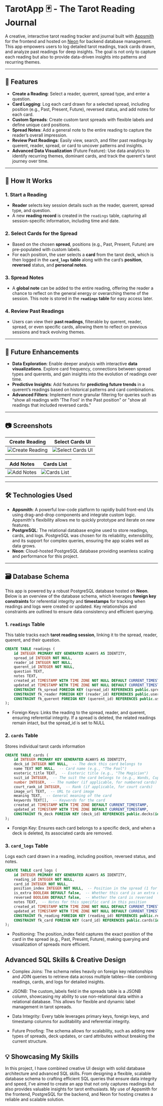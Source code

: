 # TarotApp 🃏 - The Tarot Reading Journal

A creative, interactive tarot reading tracker and journal built with [Appsmith](https://www.appsmith.com/) for the frontend and hosted on [Neon](https://neon.tech/) for backend database management.  
This app empowers users to log detailed tarot readings, track cards drawn, and analyze past readings for deep insights. The goal is not only to capture each reading but also to provide data-driven insights into patterns and recurring themes.

---

## 📌 Features

- **Create a Reading**: Select a reader, querent, spread type, and enter a question.
- **Card Logging**: Log each card drawn for a selected spread, including position (e.g., Past, Present, Future), reversed status, and add notes for each card.
- **Custom Spreads**: Create custom tarot spreads with flexible labels and define unique card positions.
- **Spread Notes**: Add a general note to the entire reading to capture the reader’s overall impression.
- **Review Past Readings**: Easily view, search, and filter past readings by querent, reader, spread, or card to uncover patterns and insights.
- **Advanced Data Visualization** (Future Feature): Use data analytics to identify recurring themes, dominant cards, and track the querent's tarot journey over time.

---

## 🔧 How It Works

### 1. **Start a Reading**
   - **Reader** selects key session details such as the reader, querent, spread type, and question.
   - A new **reading record** is created in the `readings` table, capturing all session-specific information, including time and date.

### 2. **Select Cards for the Spread**
   - Based on the chosen **spread**, positions (e.g., Past, Present, Future) are pre-populated with custom labels.
   - For each position, the user selects a **card** from the tarot deck, which is then logged in the **`card_logs` table** along with the card’s **position**, **reversed** status, and **personal notes**.

### 3. **Spread Notes**
   - A **global note** can be added to the entire reading, offering the reader a chance to reflect on the general energy or overarching theme of the session. This note is stored in the **`readings` table** for easy access later.

### 4. **Review Past Readings**
   - Users can view their **past readings**, filterable by querent, reader, spread, or even specific cards, allowing them to reflect on previous sessions and track evolving themes.
   
---

## 🚀 Future Enhancements

- **Data Exploration**: Enable deeper analysis with interactive **data visualizations**. Explore card frequency, connections between spread types and querents, and gain insights into the evolution of readings over time.
- **Predictive Insights**: Add features for **predicting future trends** in a querent’s readings based on historical patterns and card combinations.
- **Advanced Filters**: Implement more granular filtering for queries such as "show all readings with 'The Fool' in the Past position" or "show all readings that included reversed cards."

---

## 📷 Screenshots

| Create Reading | Select Cards UI |
|----------------|-----------------|
| ![Create Reading](screenshots/sc-001.jpg) | ![Select Cards UI](screenshots/sc-002.jpg) |

| Add Notes | Cards List |
|----------------|------------|
| ![Add Notes](screenshots/sc-003.jpg) | ![Cards List](screenshots/sc-004.jpg) |

---

## 🛠️ Technologies Used

- **Appsmith**: A powerful low-code platform to rapidly build front-end UIs using drag-and-drop components and integrate custom logic. Appsmith's flexibility allows me to quickly prototype and iterate on new features.
- **PostgreSQL**: The relational database engine used to store readings, cards, and logs. PostgreSQL was chosen for its reliability, extensibility, and its support for complex queries, ensuring the app scales well as data grows.
- **Neon**: Cloud-hosted PostgreSQL database providing seamless scaling and performance for this project.

---

## 🗃️ Database Schema

This app is powered by a robust PostgreSQL database hosted on **Neon**. Below is an overview of the database schema, which leverages **foreign key constraints** for referential integrity and **timestamps** for tracking when readings and logs were created or updated. Key relationships and constraints are outlined to ensure data consistency and efficient querying.

### 1. `readings` Table
This table tracks each **tarot reading session**, linking it to the spread, reader, querent, and their question.

```sql
CREATE TABLE readings (
    id INTEGER PRIMARY KEY GENERATED ALWAYS AS IDENTITY,
    spread_id INTEGER NOT NULL,
    reader_id INTEGER NOT NULL,
    querent_id INTEGER NOT NULL,
    question TEXT,
    notes TEXT,
    created_at TIMESTAMP WITH TIME ZONE NOT NULL DEFAULT CURRENT_TIMESTAMP,
    updated_at TIMESTAMP WITH TIME ZONE NOT NULL DEFAULT CURRENT_TIMESTAMP,
    CONSTRAINT fk_spread FOREIGN KEY (spread_id) REFERENCES public.spreads(id) ON DELETE SET NULL,
    CONSTRAINT fk_reader FOREIGN KEY (reader_id) REFERENCES public.users(id),
    CONSTRAINT fk_querent FOREIGN KEY (querent_id) REFERENCES public.users(id)
);
```
- Foreign Keys: Links the reading to the spread, reader, and querent, ensuring referential integrity. If a spread is deleted, the related readings remain intact, but the spread_id is set to NULL

### 2. `cards` Table
Stores individual tarot cards information
```sql
CREATE TABLE cards (
    id INTEGER PRIMARY KEY GENERATED ALWAYS AS IDENTITY,
    deck_id INTEGER NOT NULL,  -- The deck this card belongs to
    name TEXT NOT NULL,  -- Card name (e.g., "The Fool")
    esoteric_title TEXT,  -- Esoteric title (e.g., "The Magician")
    suit_id INTEGER,  -- The suit the card belongs to (e.g., Wands, Cups)
    number INTEGER,  -- The number (if applicable, for numbered cards)
    court_rank_id INTEGER,  -- Rank (if applicable, for court cards)
    image_url TEXT,  -- URL to card image
    meaning TEXT,  -- General meaning of the card
    keywords TEXT[],  -- Keywords for the card
    created_at TIMESTAMP WITH TIME ZONE DEFAULT CURRENT_TIMESTAMP,
    updated_at TIMESTAMP WITH TIME ZONE DEFAULT CURRENT_TIMESTAMP,
    CONSTRAINT fk_deck FOREIGN KEY (deck_id) REFERENCES public.decks(id) ON DELETE CASCADE
);
```
- Foreign Key: Ensures each card belongs to a specific deck, and when a deck is deleted, its associated cards are removed.


### 3. `card_logs` Table
Logs each card drawn in a reading, including position, reversed status, and notes.
```sql
CREATE TABLE card_logs (
    id INTEGER PRIMARY KEY GENERATED ALWAYS AS IDENTITY,
    reading_id INTEGER NOT NULL,
    card_id INTEGER NOT NULL,
    position_index INTEGER NOT NULL,  -- Position in the spread (1 for Past, 2 for Present, etc.)
    is_extra BOOLEAN DEFAULT false,  -- Whether this card is an extra one
    reversed BOOLEAN DEFAULT false,  -- Whether the card is reversed
    notes TEXT,  -- Notes for this specific card in this position
    created_at TIMESTAMP WITH TIME ZONE NOT NULL DEFAULT CURRENT_TIMESTAMP,
    updated_at TIMESTAMP WITH TIME ZONE NOT NULL DEFAULT CURRENT_TIMESTAMP,
    CONSTRAINT fk_reading FOREIGN KEY (reading_id) REFERENCES public.readings(id) ON DELETE CASCADE,
    CONSTRAINT fk_card FOREIGN KEY (card_id) REFERENCES public.cards(id) ON DELETE CASCADE
);
```
- Positioning: The position_index field captures the exact position of the card in the spread (e.g., Past, Present, Future), making querying and visualization of spreads more efficient.

## Advanced SQL Skills & Creative Design
- Complex Joins: The schema relies heavily on foreign key relationships and JOIN queries to retrieve data across multiple tables—like combining readings, cards, and logs for detailed insights.

- JSONB: The custom_labels field in the spreads table is a JSONB column, showcasing my ability to use non-relational data within a relational database. This allows for flexible and dynamic label management in tarot spreads.

- Data Integrity: Every table leverages primary keys, foreign keys, and timestamp columns for auditability and referential integrity.

- Future Proofing: The schema allows for scalability, such as adding new types of spreads, deck updates, or card attributes without breaking the current structure.

## 💡 Showcasing My Skills
In this project, I have combined creative UI design with solid database architecture and advanced SQL skills. From designing a flexible, scalable database schema to crafting efficient SQL queries that ensure data integrity and speed, I've aimed to create an app that not only captures readings but also provides valuable insights for tarot enthusiasts. My use of Appsmith for the frontend, PostgreSQL for the backend, and Neon for hosting creates a reliable and scalable solution.
